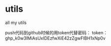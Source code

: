 # utils
all my utils


push代码到github时候的用token代替密码：
    token：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
